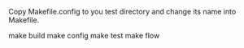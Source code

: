 
Copy Makefile.config to you test directory and change its name into Makefile.

make build
make config
make test
make flow
